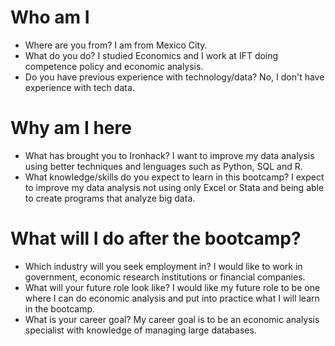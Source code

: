 # Who am I

* Where are you from? I am from Mexico City.
* What do you do? I studied Economics and I work at IFT doing competence policy and economic analysis.
* Do you have previous experience with technology/data? No, I don't have experience with tech data.

# Why am I here


* What has brought you to Ironhack? I want to improve my data analysis using better techniques and lenguages such as Python, SQL and R. 
* What knowledge/skills do you expect to learn in this bootcamp? I expect to improve my data analysis not using only Excel or Stata and being able to create programs that analyze big data.

# What will I do after the bootcamp?

* Which industry will you seek employment in? I would like to work in government, economic research institutions or financial companies.
* What will your future role look like? I would like my future role to be one where I can do economic analysis and put into practice what I will learn in the bootcamp.
* What is your career goal? My career goal is to be an economic analysis specialist with knowledge of managing large databases. 

